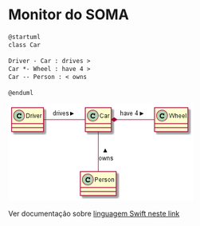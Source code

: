 # Monitor do SOMA

	@startuml
	class Car
	 
	Driver - Car : drives >
	Car *- Wheel : have 4 >
	Car -- Person : < owns
	
	@enduml
	
![png/cars.png](png/cars.png)	

Ver documentação sobre [linguagem Swift neste link](https://developer.apple.com/library/ios/documentation/swift/conceptual/Swift_Programming_Language/TheBasics.html#//apple_ref/doc/uid/TP40014097-CH5-XID_454) 